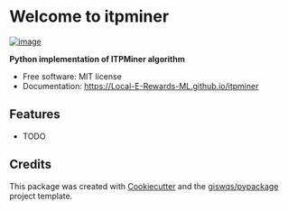 # Welcome to itpminer

[![image](https://img.shields.io/pypi/v/itpminer.svg)](https://pypi.python.org/pypi/itpminer)

**Python implementation of ITPMiner algorithm**

-   Free software: MIT license
-   Documentation: <https://Local-E-Rewards-ML.github.io/itpminer>

## Features

-   TODO

## Credits

This package was created with [Cookiecutter](https://github.com/cookiecutter/cookiecutter) and the [giswqs/pypackage](https://github.com/giswqs/pypackage) project template.
